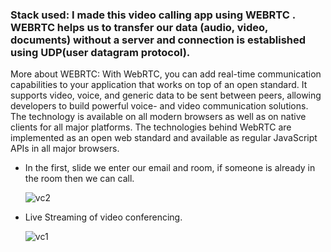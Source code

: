 <h3>
Stack used: I made this video calling app using WEBRTC . WEBRTC helps us to transfer our data (audio, video, documents) without a server and connection is established using UDP(user datagram protocol).
</h3>

More about WEBRTC:
With WebRTC, you can add real-time communication capabilities to your application that works on top of an open standard. It supports video, voice, and generic data to be sent between peers, allowing developers to build powerful voice- and video communication solutions. The technology is available on all modern browsers as well as on native clients for all major platforms. The technologies behind WebRTC are implemented as an open web standard and available as regular JavaScript APIs in all major browsers.



<ul>

<li>
In the first, slide we enter our email and room, if someone is already in the room then we can call.


![vc2](https://github.com/hemang191/VideoCalling/assets/118071039/ba674d6e-821c-4250-a6d7-9394042c56d4)
</li>

<li>
Live Streaming of video conferencing.
  
![vc1](https://github.com/hemang191/VideoCalling/assets/118071039/4906c46b-386e-4782-8d50-3d3a16588346)
  
</li>

</ul>
